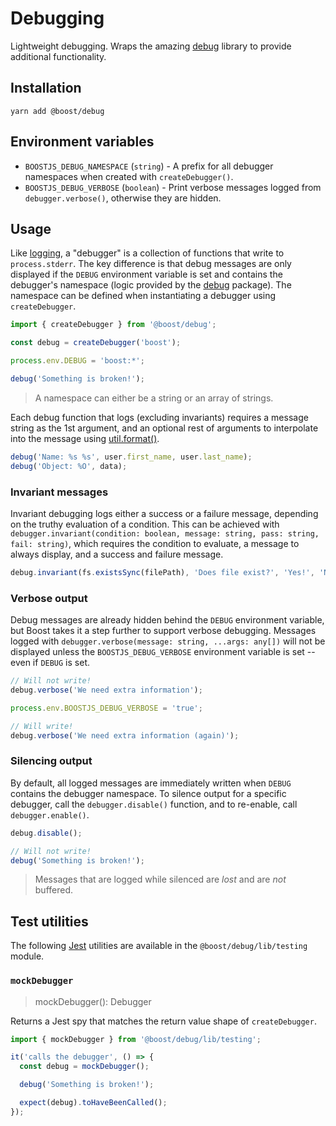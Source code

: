 # Debugging

Lightweight debugging. Wraps the amazing [debug](https://www.npmjs.com/package/debug) library to
provide additional functionality.

## Installation

```
yarn add @boost/debug
```

## Environment variables

- `BOOSTJS_DEBUG_NAMESPACE` (`string`) - A prefix for all debugger namespaces when created with
  `createDebugger()`.
- `BOOSTJS_DEBUG_VERBOSE` (`boolean`) - Print verbose messages logged from `debugger.verbose()`,
  otherwise they are hidden.

## Usage

Like [logging](./log.md), a "debugger" is a collection of functions that write to `process.stderr`.
The key difference is that debug messages are only displayed if the `DEBUG` environment variable is
set and contains the debugger's namespace (logic provided by the
[debug](https://www.npmjs.com/package/debug) package). The namespace can be defined when
instantiating a debugger using `createDebugger`.

```ts
import { createDebugger } from '@boost/debug';

const debug = createDebugger('boost');

process.env.DEBUG = 'boost:*';

debug('Something is broken!');
```

> A namespace can either be a string or an array of strings.

Each debug function that logs (excluding invariants) requires a message string as the 1st argument,
and an optional rest of arguments to interpolate into the message using
[util.format()](https://nodejs.org/api/util.html#util_util_format_format_args).

```ts
debug('Name: %s %s', user.first_name, user.last_name);
debug('Object: %O', data);
```

### Invariant messages

Invariant debugging logs either a success or a failure message, depending on the truthy evaluation
of a condition. This can be achieved with
`debugger.invariant(condition: boolean, message: string, pass: string, fail: string)`, which
requires the condition to evaluate, a message to always display, and a success and failure message.

```ts
debug.invariant(fs.existsSync(filePath), 'Does file exist?', 'Yes!', 'No');
```

### Verbose output

Debug messages are already hidden behind the `DEBUG` environment variable, but Boost takes it a step
further to support verbose debugging. Messages logged with
`debugger.verbose(message: string, ...args: any[])` will not be displayed unless the
`BOOSTJS_DEBUG_VERBOSE` environment variable is set -- even if `DEBUG` is set.

```ts
// Will not write!
debug.verbose('We need extra information');

process.env.BOOSTJS_DEBUG_VERBOSE = 'true';

// Will write!
debug.verbose('We need extra information (again)');
```

### Silencing output

By default, all logged messages are immediately written when `DEBUG` contains the debugger
namespace. To silence output for a specific debugger, call the `debugger.disable()` function, and to
re-enable, call `debugger.enable()`.

```ts
debug.disable();

// Will not write!
debug('Something is broken!');
```

> Messages that are logged while silenced are _lost_ and are _not_ buffered.

## Test utilities

The following [Jest](https://github.com/facebook/jest) utilities are available in the
`@boost/debug/lib/testing` module.

### `mockDebugger`

> mockDebugger(): Debugger

Returns a Jest spy that matches the return value shape of `createDebugger`.

```ts
import { mockDebugger } from '@boost/debug/lib/testing';

it('calls the debugger', () => {
  const debug = mockDebugger();

  debug('Something is broken!');

  expect(debug).toHaveBeenCalled();
});
```
